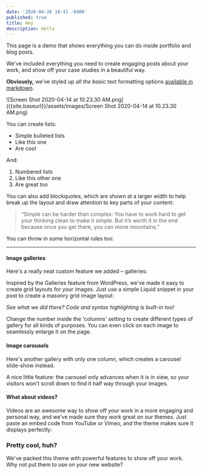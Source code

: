 ```yaml
---
date: '2020-04-26 18:41 -0400'
published: true
title: Hey
description: Hello
---
```

This page is a demo that shows everything you can do inside portfolio and blog posts.

We've included everything you need to create engaging posts about your work, and show off your case studies in a beautiful way.

**Obviously,** we’ve styled up *all the basic* text formatting options [available in markdown](https://github.com/adam-p/markdown-here/wiki/Markdown-Cheatsheet).

![Screen Shot 2020-04-14 at 10.23.30 AM.png]({{site.baseurl}}/assets/images/Screen Shot 2020-04-14 at 10.23.30 AM.png)

You can create lists:

* Simple bulleted lists
* Like this one
* Are cool

And:

1. Numbered lists
2. Like this other one
3. Are great too

You can also add blockquotes, which are shown at a larger width to help break up the layout and draw attention to key parts of your content:

> “Simple can be harder than complex: You have to work hard to get your thinking clean to make it simple. But it’s worth it in the end because once you get there, you can move mountains.”

You can throw in some horizontal rules too:

---

#### Image galleries

Here's a really neat custom feature we added – galleries:

Inspired by the Galleries feature from WordPress, we've made it easy to create grid layouts for your images. Just use a simple Liquid snippet in your post to create a masonry grid image layout:

*See what we did there? Code and syntax highlighting is built-in too!*

Change the number inside the 'columns' setting to create different types of gallery for all kinds of purposes. You can even click on each image to seamlessly enlarge it on the page.


#### Image carousels

Here's another gallery with only one column, which creates a carousel slide-show instead.

A nice little feature: the carousel only advances when it is in view, so your visitors won't scroll down to find it half way through your images.


#### What about videos?

Videos are an awesome way to show off your work in a more engaging and personal way, and we’ve made sure they work great on our themes. Just paste an embed code from YouTube or Vimeo, and the theme makes sure it displays perfectly:

### Pretty cool, huh?

We've packed this theme with powerful features to show off your work.
Why not put them to use on your new website?
